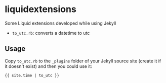 liquidextensions
================

Some Liquid extensions developed while using Jekyll

* `to_utc.rb`: converts a datetime to utc

Usage
-----
 Copy `to_utc.rb` to the `_plugins` folder of your Jekyll source site (create it if it doesn't exist)
  and then you could use it:
  
    {{ site.time | to_utc }}